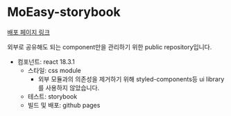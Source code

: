 # MoEasy-storybook

[배포 페이지 링크](https://takeabreakkr.github.io/MoEasy-storybook/)

외부로 공유해도 되는 component만을 관리하기 위한 public repository입니다.

- 컴포넌트: react 18.3.1
  - 스타일: css module
    - 외부 모듈과의 의존성을 제거하기 위해 styled-components등 ui library를 사용하지 않았습니다.
  - 테스트: storybook
  - 빌드 및 배포: github pages
